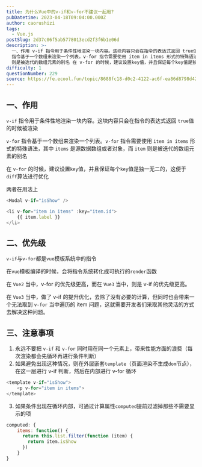 ```yaml
---
title: 为什么Vue中的v-if和v-for不建议一起用?
pubDatetime: 2023-04-18T09:04:00.000Z
author: caorushizi
tags:
  - Vue.js
postSlug: 2d37c06f5ab5778013ecd2f3f6b1e06d
description: >-
  一、作用 v-if 指令用于条件性地渲染一块内容。这块内容只会在指令的表达式返回 true值的时候被渲染 v-for
  指令基于一个数组来渲染一个列表。v-for 指令需要使用 item in items 形式的特殊语法，其中 items 是源数据数组或者对象，而 item
  则是被迭代的数组元素的别名 在 v-for 的时候，建议设置key值，并且保证每个key值是独一无二的，这便于diff算法进行
difficulty: 1
questionNumber: 229
source: https://fe.ecool.fun/topic/8688fc18-d0c2-4122-ac6f-ea86d8798d42
---
```


## 一、作用

`v-if` 指令用于条件性地渲染一块内容。这块内容只会在指令的表达式返回 `true`值的时候被渲染

`v-for` 指令基于一个数组来渲染一个列表。`v-for` 指令需要使用 `item in items` 形式的特殊语法，其中 `items` 是源数据数组或者对象，而 `item` 则是被迭代的数组元素的别名

在 `v-for` 的时候，建议设置`key`值，并且保证每个`key`值是独一无二的，这便于`diff`算法进行优化

两者在用法上

```js
<Modal v-if="isShow" />

<li v-for="item in items" :key="item.id">
    {{ item.label }}
</li>
```

## 二、优先级

`v-if`与`v-for`都是`vue`模板系统中的指令

在`vue`模板编译的时候，会将指令系统转化成可执行的`render`函数

在 `Vue2` 当中，v-for 的优先级更高，而在 `Vue3` 当中，则是 v-if 的优先级更高。

在 `Vue3` 当中，做了 v-if 的提升优化，去除了没有必要的计算，但同时也会带来一个无法取到 `v-for` 当中遍历的 item 问题，这就需要开发者们采取其他灵活的方式去解决这种问题。

## 三、注意事项

1. 永远不要把 `v-if` 和 `v-for` 同时用在同一个元素上，带来性能方面的浪费（每次渲染都会先循环再进行条件判断）
2. 如果避免出现这种情况，则在外层嵌套`template`（页面渲染不生成`dom`节点），在这一层进行 v-if 判断，然后在内部进行 v-for 循环

```js
<template v-if="isShow">
    <p v-for="item in items">
</template>
```

3. 如果条件出现在循环内部，可通过计算属性`computed`提前过滤掉那些不需要显示的项

```js
computed: {
    items: function() {
      return this.list.filter(function (item) {
        return item.isShow
      })
    }
}
```
